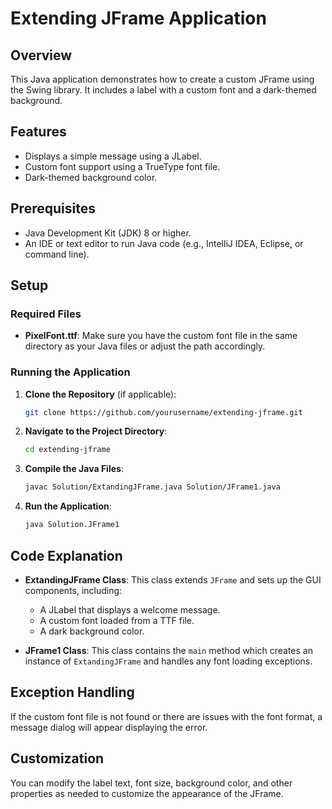 # Extending JFrame Application

## Overview
This Java application demonstrates how to create a custom JFrame using the Swing library. It includes a label with a custom font and a dark-themed background. 

## Features
- Displays a simple message using a JLabel.
- Custom font support using a TrueType font file.
- Dark-themed background color.

## Prerequisites
- Java Development Kit (JDK) 8 or higher.
- An IDE or text editor to run Java code (e.g., IntelliJ IDEA, Eclipse, or command line).

## Setup

### Required Files
- **PixelFont.ttf**: Make sure you have the custom font file in the same directory as your Java files or adjust the path accordingly.

### Running the Application
1. **Clone the Repository** (if applicable):
   ```bash
   git clone https://github.com/yourusername/extending-jframe.git
   ```
   
2. **Navigate to the Project Directory**:
   ```bash
   cd extending-jframe
   ```

3. **Compile the Java Files**:
   ```bash
   javac Solution/ExtandingJFrame.java Solution/JFrame1.java
   ```

4. **Run the Application**:
   ```bash
   java Solution.JFrame1
   ```

## Code Explanation
- **ExtandingJFrame Class**: This class extends `JFrame` and sets up the GUI components, including:
  - A JLabel that displays a welcome message.
  - A custom font loaded from a TTF file.
  - A dark background color.

- **JFrame1 Class**: This class contains the `main` method which creates an instance of `ExtandingJFrame` and handles any font loading exceptions.

## Exception Handling
If the custom font file is not found or there are issues with the font format, a message dialog will appear displaying the error.

## Customization
You can modify the label text, font size, background color, and other properties as needed to customize the appearance of the JFrame.
